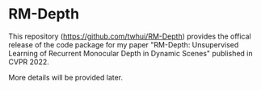 # RM-Depth
This repository (https://github.com/twhui/RM-Depth) provides the offical release of the code package for my paper "RM-Depth: Unsupervised Learning of Recurrent Monocular Depth in Dynamic Scenes" published in CVPR 2022. 

More details will be provided later.
